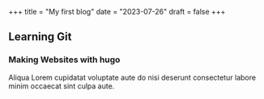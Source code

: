+++
title = "My first blog"
date = "2023-07-26"
draft = false
+++


## Learning Git

### Making Websites with hugo 

Aliqua Lorem cupidatat voluptate aute do nisi deserunt consectetur labore minim occaecat sint culpa aute.